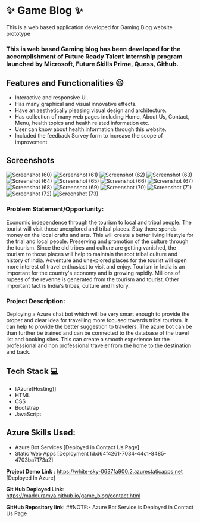 # ✨ Game Blog ✨

This is a web based application developed for Gaming  Blog  website prototype

### This is web based Gaming blog has been developed for the accomplishment of Future Ready Talent Internship program launched by Microsoft, Future Skills Prime, Quess, Github.

## Features and Functionalities 😃

- Interactive and responsive UI.
- Has many graphical and visual innovative effects.
- Have an aesthetically pleasing visual design and architecture.
- Has collection of many web pages including Home, About Us, Contact, Menu, health topics and health related information etc.
- User can know about health information through this website.
- Included the feedback Survey form to increase the scope of improvement 

## Screenshots


![Screenshot (60)](https://user-images.githubusercontent.com/115976124/204872460-76df49a0-d76b-42f4-bff2-7e116533e0c7.png)
![Screenshot (61)](https://user-images.githubusercontent.com/115976124/204872470-e4b6fea8-7766-4d6e-afd9-a3709221c979.png)
![Screenshot (62)](https://user-images.githubusercontent.com/115976124/204872474-470b4e70-4474-47f5-8bb8-ac0088f6b764.png)
![Screenshot (63)](https://user-images.githubusercontent.com/115976124/204872477-1bed48bf-3c39-4ebf-8008-3b40a11f54ea.png)
![Screenshot (64)](https://user-images.githubusercontent.com/115976124/204872480-1ccccd4c-0f55-4a80-854a-b96b2ee644fc.png)
![Screenshot (65)](https://user-images.githubusercontent.com/115976124/204872484-b742bbc9-3af0-4c76-a4d4-e29d7ebc96b7.png)
![Screenshot (66)](https://user-images.githubusercontent.com/115976124/204872488-89a5d218-8902-439a-858f-35efee2bd25e.png)
![Screenshot (67)](https://user-images.githubusercontent.com/115976124/204872492-9620c56a-c8fc-4583-b310-e226c65621a8.png)
![Screenshot (68)](https://user-images.githubusercontent.com/115976124/204872495-056254fc-ae1c-41d2-bfda-d4b0355a76e4.png)
![Screenshot (69)](https://user-images.githubusercontent.com/115976124/204872500-7cb71900-6923-4e7f-bac9-9c36ba95c203.png)
![Screenshot (70)](https://user-images.githubusercontent.com/115976124/204872506-c871e659-c747-494c-9edf-a961bd3b9ecb.png)
![Screenshot (71)](https://user-images.githubusercontent.com/115976124/204872509-2c46422f-1e3b-4985-a6e0-7c7480ddb18d.png)
![Screenshot (72)](https://user-images.githubusercontent.com/115976124/204872510-6f1648c6-515b-4f95-96e6-f3c04387cf41.png)
![Screenshot (73)](https://user-images.githubusercontent.com/115976124/204872513-76c0986f-673d-450b-aad7-972d11b8588c.png)


### Problem Statement/Opportunity:

Economic independence through the tourism to local and tribal people. The tourist will visit those unexplored and tribal places. Stay there spends money on the local crafts and arts. This will create a better living lifestyle for the trial and local people.
Preserving and promotion of the culture through the tourism. Since the old tribes and culture are getting vanished, the tourism to those places will help to maintain the root tribal culture and history of India.
Adventure and unexplored places for the tourist will open more interest of travel enthusiast to visit and enjoy. Tourism in India is an important for the country's economy and is growing rapidly. Millions of rupees of the revenne is generated from the tourism and tourist. Other important fact is India's tribes, culture and history.

### Project Description:

Deploying a Azure chat bot which will be very smart enough to provide the proper and clear idea for travelling more focused towards tribal tourism. It can help to provide the better suggestion to travelers. The azure bot can be than further be trained and can be connected to the database of the travel list and booking sites. This can create a smooth experience for the professional and non professional traveler from the home to the destination and back.

## Tech Stack 💻

- [Azure(Hosting)]
- HTML
- CSS
- Bootstrap
- JavaScript

## Azure Skills Used:

- Azure Bot Services [Deployed in Contact Us Page]
- Static Web Apps [Deployment Id:d64f4261-7034-44c1-8485-4703ba7173a2]

**Project Demo Link** : https://white-sky-0637fa900.2.azurestaticapps.net   [Deployed In Azure]

**Git Hub Deployed Link**: https://madduramya.github.io/game_blog/contact.html

**GitHub Repository link**: 
 ##NOTE:-    Azure Bot Service is Deployed in Contact Us Page
 

